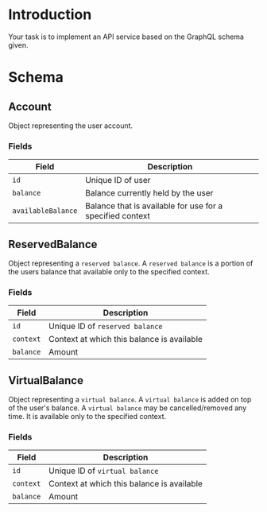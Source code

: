 # Introduction
Your task is to implement an API service based on the GraphQL schema given.

# Schema
## Account
Object representing the user account.
### Fields
|Field|Description|
|---|---|
|`id`|Unique ID of user|
|`balance`|Balance currently held by the user|
|`availableBalance`|Balance that is available for use for a specified context|

## ReservedBalance
Object representing a `reserved balance`. A `reserved balance` is a portion of the users balance that available only to the specified context.
### Fields
|Field|Description|
|---|---|
|`id`|Unique ID of `reserved balance`|
|`context`|Context at which this balance is available|
|`balance`|Amount|

## VirtualBalance
Object representing a `virtual balance`. A `virtual balance` is added on top of the user's balance. A `virtual balance` may be cancelled/removed any time. It is available only to the specified context.
### Fields
|Field|Description|
|---|---|
|`id`|Unique ID of `virtual balance`|
|`context`|Context at which this balance is available|
|`balance`|Amount|
